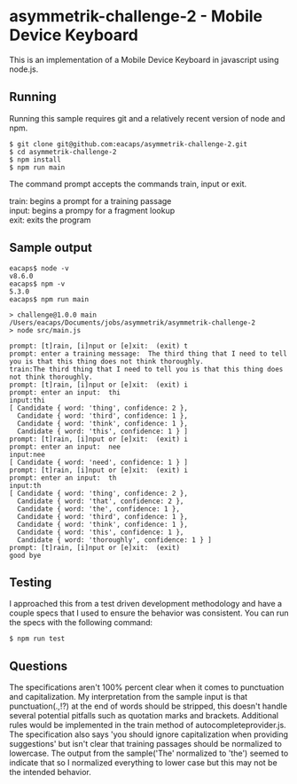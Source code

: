 # asymmetrik-challenge-2 - Mobile Device Keyboard

This is an implementation of a Mobile Device Keyboard in javascript using node.js.

## Running
Running this sample requires git and a relatively recent version of node and npm.

    $ git clone git@github.com:eacaps/asymmetrik-challenge-2.git
    $ cd asymmetrik-challenge-2
    $ npm install
    $ npm run main

The command prompt accepts the commands train, input or exit.

train: begins a prompt for a training passage  
input: begins a prompy for a fragment lookup  
exit: exits the program

## Sample output

    eacaps$ node -v
    v8.6.0
    eacaps$ npm -v
    5.3.0
    eacaps$ npm run main

    > challenge@1.0.0 main /Users/eacaps/Documents/jobs/asymmetrik/asymmetrik-challenge-2
    > node src/main.js

    prompt: [t]rain, [i]nput or [e]xit:  (exit) t
    prompt: enter a training message:  The third thing that I need to tell you is that this thing does not think thoroughly.
    train:The third thing that I need to tell you is that this thing does not think thoroughly.
    prompt: [t]rain, [i]nput or [e]xit:  (exit) i
    prompt: enter an input:  thi
    input:thi
    [ Candidate { word: 'thing', confidence: 2 },
      Candidate { word: 'third', confidence: 1 },
      Candidate { word: 'think', confidence: 1 },
      Candidate { word: 'this', confidence: 1 } ]
    prompt: [t]rain, [i]nput or [e]xit:  (exit) i
    prompt: enter an input:  nee
    input:nee
    [ Candidate { word: 'need', confidence: 1 } ]
    prompt: [t]rain, [i]nput or [e]xit:  (exit) i
    prompt: enter an input:  th
    input:th
    [ Candidate { word: 'thing', confidence: 2 },
      Candidate { word: 'that', confidence: 2 },
      Candidate { word: 'the', confidence: 1 },
      Candidate { word: 'third', confidence: 1 },
      Candidate { word: 'think', confidence: 1 },
      Candidate { word: 'this', confidence: 1 },
      Candidate { word: 'thoroughly', confidence: 1 } ]
    prompt: [t]rain, [i]nput or [e]xit:  (exit)
    good bye

## Testing
I approached this from a test driven development methodology and have a couple specs that I used to ensure the behavior was consistent. You can run the specs with the following command:

    $ npm run test

## Questions
The specifications aren't 100% percent clear when it comes to punctuation and capitalization. My interpretation from the sample input is that punctuation(.,!?) at the end of words should be stripped, this doesn't handle several potential pitfalls such as quotation marks and brackets. Additional rules would be implemented in the train method of autocompleteprovider.js. The specification also says 'you should ignore capitalization when providing suggestions' but isn't clear that training passages should be normalized to lowercase. The output from the sample('The' normalized to 'the') seemed to indicate that so I normalized everything to lower case but this may not be the intended behavior.
